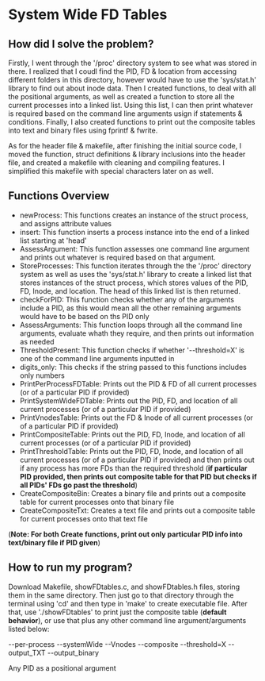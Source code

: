 # System Wide FD Tables

## How did I solve the problem?

Firstly, I went through the '/proc' directory system to see what was stored in there. I realized that I coudl find the PID, FD & location from accessing different folders in this directory, however would have to use the 'sys/stat.h' library to find out about inode data. Then I created functions, to deal with all the positional arguments, as well as created a function to store all the current processes into a linked list. Using this list, I can then print whatever is required based on the command line arguments usign if statements & conditions. Finally, I also created functions to print out the composite tables into text and binary files using fprintf & fwrite.

As for the header file & makefile, after finishing the initial source code, I moved the function, struct definitions & library inclusions into the header file, and created a makefile with cleaning and compiling features. I simplified this makefile with special characters later on as well.

## Functions Overview

- newProcess: This functions creates an instance of the struct process, and assigns attribute values
- insert: This function inserts a process instance into the end of a linked list starting at 'head'
- AssessArgument: This function assesses one command line argument and prints out whatever is required based on that argument.
- StoreProcesses: This function iterates through the the '/proc' directory system as well as uses the 'sys/stat.h' library to create a linked list that stores instances of the struct process, which stores values of the PID, FD, Inode, and location. The head of this linked list is then returned.
- checkForPID: This function checks whether any of the arguments include a PID, as this would mean all the other remaining arguments would have to be based on ths PID only
- AssessArguments: This function loops through all the command line arguments, evaluate whath they require, and then prints out information as needed
- ThresholdPresent: This function checks if whether '--threshold=X' is one of the command line arguments inputted in
- digits_only: This checks if the string passed to this functions includes only numbers
- PrintPerProcessFDTable: Prints out the PID & FD of all current processes (or of a particular PID if provided)
- PrintSystemWideFDTable: Prints out the PID, FD, and location of all current processes (or of a particular PID if provided)
- PrintVnodesTable: Prints out the FD & Inode of all current processes (or of a particular PID if provided)
- PrintCompositeTable: Prints out the PID, FD, Inode, and location of all current processes (or of a particular PID if provided)
- PrintThresholdTable: Prints out the PID, FD, Inode, and location of all current processes (or of a particular PID if provided) and then prints out if any process has more FDs than the required threshold (**if particular PID provided, then prints out composite table for that PID but checks if all PIDs' FDs go past the threshold**)
- CreateCompositeBin: Creates a binary file and prints out a composite table for current processes onto that binary file
- CreateCompositeTxt: Creates a text file and prints out a composite table for current processes onto that text file

(**Note: For both Create functions, print out only particular PID info into text/binary file if PID given**) 

## How to run my program?

Download Makefile, showFDtables.c, and showFDtables.h files, storing them in the same directory. Then just go to that directory through the terminal using 'cd' and then type in 'make' to create executable file. After that, use './showFDtables' to print just the composite table (**default behavior**), or use that plus any other command line argument/arguments listed below:

--per-process
--systemWide
--Vnodes
--composite
--threshold=X
--output_TXT
--output_binary

Any PID as a positional argument

